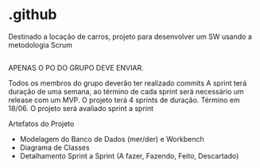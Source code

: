 # .github
Destinado a locação de carros, projeto para desenvolver um SW usando a metodologia Scrum
##
APENAS O PO DO GRUPO DEVE ENVIAR.

Todos os membros do grupo deverão ter realizado commits
A sprint terá duração de uma semana, ao término de cada sprint será necessário um release com um MVP.
O projeto terá 4 sprints de duração. Término em 18/06.
O projeto será avaliado sprint a sprint

Artefatos do Projeto
- Modelagem do Banco de Dados (mer/der) e Workbench
- Diagrama de Classes
- Detalhamento Sprint a Sprint (A fazer, Fazendo, Feito, Descartado)


